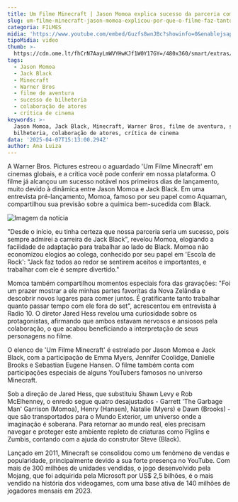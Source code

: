 ```yaml
---
title: Um Filme Minecraft | Jason Momoa explica sucesso da parceria com Jack Black
slug: um-filme-minecraft-jason-momoa-explicou-por-que-o-filme-faz-tanto-sucesso
categoria: FILMES
midia: 'https://www.youtube.com/embed/Guzfs8wnJBc?showinfo=0&enablejsapi=1'
tipoMidia: video
thumb: >-
  https://cdn.ome.lt/fhCrN7AayLmWVYHwKJf1W0Y17GY=/480x360/smart/extras/conteudos/MCR-T3-0014_High_Res_JPEG_custom-proxy.jpeg
tags:
  - Jason Momoa
  - Jack Black
  - Minecraft
  - Warner Bros
  - filme de aventura
  - sucesso de bilheteria
  - colaboração de atores
  - crítica de cinema
keywords: >-
  Jason Momoa, Jack Black, Minecraft, Warner Bros, filme de aventura, sucesso de
  bilheteria, colaboração de atores, crítica de cinema
data: '2025-04-07T15:13:00.294Z'
author: Ana Luiza
---
```


A Warner Bros. Pictures estreou o aguardado 'Um Filme Minecraft' em cinemas globais, e a crítica você pode conferir em nossa plataforma. O filme já alcançou um sucesso notável nos primeiros dias de lançamento, muito devido à dinâmica entre Jason Momoa e Jack Black. Em uma entrevista pré-lançamento, Momoa, famoso por seu papel como Aquaman, compartilhou sua previsão sobre a química bem-sucedida com Black.

![Imagem da notícia](https://cdn.ome.lt/IPodovFCA5SApAetwEMLQ9oNDu4=/fit-in/837x500/smart/uploads/conteudo/fotos/MCR-T2-0025_High_Res_JPEG_custom-proxy.jpeg)

"Desde o início, eu tinha certeza que nossa parceria seria um sucesso, pois sempre admirei a carreira de Jack Black", revelou Momoa, elogiando a facilidade de adaptação para trabalhar ao lado de Black. Momoa não economizou elogios ao colega, conhecido por seu papel em 'Escola de Rock': "Jack faz todos ao redor se sentirem aceitos e importantes, e trabalhar com ele é sempre divertido."

Momoa também compartilhou momentos especiais fora das gravações: "Foi um prazer mostrar a ele minhas partes favoritas da Nova Zelândia e descobrir novos lugares para comer juntos. É gratificante tanto trabalhar quanto passar tempo com ele fora do set", acrescentou em entrevista à Radio 10. O diretor Jared Hess revelou uma curiosidade sobre os protagonistas, afirmando que ambos estavam nervosos e ansiosos pela colaboração, o que acabou beneficiando a interpretação de seus personagens no filme.

O elenco de 'Um Filme Minecraft' é estrelado por Jason Momoa e Jack Black, com a participação de Emma Myers, Jennifer Coolidge, Danielle Brooks e Sebastian Eugene Hansen. O filme também conta com participações especiais de alguns YouTubers famosos no universo Minecraft.

Sob a direção de Jared Hess, que substituiu Shawn Levy e Rob McElhenney, o enredo segue quatro desajustados - Garrett 'The Garbage Man' Garrison (Momoa), Henry (Hansen), Natalie (Myers) e Dawn (Brooks) - que são transportados para o Mundo Exterior, um universo onde a imaginação é soberana. Para retornar ao mundo real, eles precisam navegar e proteger este ambiente repleto de criaturas como Piglins e Zumbis, contando com a ajuda do construtor Steve (Black).

Lançado em 2011, Minecraft se consolidou como um fenômeno de vendas e popularidade, principalmente devido a sua forte presença no YouTube. Com mais de 300 milhões de unidades vendidas, o jogo desenvolvido pela Mojang, que foi adquirida pela Microsoft por US$ 2,5 bilhões, é o mais vendido na história dos videogames, com uma base ativa de 140 milhões de jogadores mensais em 2023.
